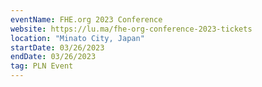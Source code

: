 ```yaml
---
eventName: FHE.org 2023 Conference 
website: https://lu.ma/fhe-org-conference-2023-tickets
location: "Minato City, Japan"
startDate: 03/26/2023
endDate: 03/26/2023
tag: PLN Event
---
```

